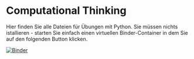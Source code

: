 # Computational Thinking

Hier finden Sie alle Dateien für Übungen mit Python. Sie müssen nichts istallieren - starten Sie einfach einen virtuellen Binder-Container in dem Sie auf den folgenden Button klicken.

[![Binder](https://mybinder.org/badge_logo.svg)](https://mybinder.org/v2/gh/IMC-UAS-Krems/Computational-Thinking-DE/master)
